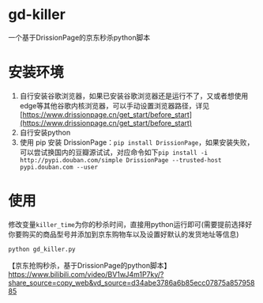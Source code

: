 # gd-killer

一个基于DrissionPage的京东秒杀python脚本

# 安装环境

1. 自行安装谷歌浏览器，如果已安装谷歌浏览器还是运行不了，又或者想使用edge等其他谷歌内核浏览器，可以手动设置浏览器路径，详见[https://www.drissionpage.cn/get_start/before_start](https://www.drissionpage.cn/get_start/before_start)
2. 自行安装python
3. 使用 pip 安装 DrissionPage：`pip install DrissionPage`，如果安装失败，可以尝试换国内的豆瓣源试试，对应命令如下`pip install -i http://pypi.douban.com/simple DrissionPage --trusted-host pypi.douban.com --user`

# 使用

修改变量`killer_time`为你的秒杀时间，直接用python运行即可(需要提前选择好你要购买的商品型号并添加到京东购物车以及设置好默认的发货地址等信息)

```python
python gd_killer.py
```

【京东抢购秒杀，基于DrissionPage的python脚本】 https://www.bilibili.com/video/BV1wJ4m1P7ky/?share_source=copy_web&vd_source=d34abe3786a6b85ecc07875a85795885
